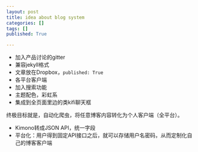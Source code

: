 ```yaml
---
layout: post
title: idea about blog system
categories: []
tags: []
published: True

---
```


- 加入产品讨论的gitter
- 兼容jekyll格式
- 文章放在Dropbox，`published: True`
- 各平台客户端
- 加入搜索功能
- 主题配色，彩虹系
- 集成到全页面里边的类kifi聊天框

终极目标就是，自动化爬虫，将任意博客内容转化为个人客户端（全平台）。
- Kimono转成JSON API，统一字段
- 平台化：用户得到固定API接口之后，就可以存储用户名密码，从而定制化自己的博客客户端
